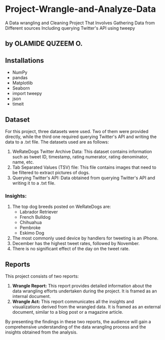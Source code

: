 # Project-Wrangle-and-Analyze-Data
A Data wrangling and Cleaning Project That Involves Gathering Data from Different sources Including querying Twitter's API using tweepy

## by OLAMIDE QUZEEM O.

<h2>Installations</h2>
<ul>
<li>NumPy</li>
<li>pandas</li>
<li>Matplotlib</li>
<li>Seaborn</li>
<li>import tweepy</li>
<li>json</li>
<li>timeit</li> 

</ul>

<h2>Dataset</h2>
<p>For this project, three datasets were used. Two of them were provided directly, while the third one required querying Twitter's API and writing the data to a .txt file. The datasets used are as follows:</p>

<ol>
  <li>WeRateDogs Twitter Archive Data: This dataset contains information such as tweet ID, timestamp, rating numerator, rating denominator, name, etc.</li>
  <li>Tab Separated Values (TSV) file: This file contains images that need to be filtered to extract pictures of dogs.</li>
  <li>Querying Twitter's API: Data obtained from querying Twitter's API and writing it to a .txt file.</li>
</ol>

<h3>Insights:</h3>

<ol>
  <li>The top dog breeds posted on WeRateDogs are:
    <ul>
      <li>Labrador Retriever</li>
      <li>French Bulldog</li>
      <li>Chihuahua</li>
      <li>Pembroke</li>
      <li>Eskimo Dog</li>
    </ul>
  </li>
  <li>The most commonly used device by handlers for tweeting is an iPhone.</li>
  <li>December has the highest tweet rates, followed by November.</li>
  <li>There is no significant effect of the day on the tweet rate.</li>
</ol>

<h2>Reports</h2>

<p>This project consists of two reports:</p>

<ol>
  <li><strong>Wrangle Report:</strong> This report provides detailed information about the data wrangling efforts undertaken during the project. It is framed as an internal document.</li>
  <li><strong>Wrangle Act:</strong> This report communicates all the insights and visualizations derived from the wrangled data. It is framed as an external document, similar to a blog post or a magazine article.</li>
</ol>

<p>By presenting the findings in these two reports, the audience will gain a comprehensive understanding of the data wrangling process and the insights obtained from the analysis.</p>
